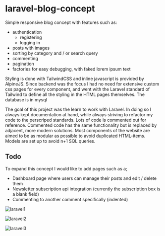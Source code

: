 # laravel-blog-concept
Simple responsive blog concept with features such as:
* authentication 
  * registering
  * logging in
* posts with images
* sorting by category and / or search query
* commenting
* pagination
* factories for easy debugging, with faked lorem ipsum text

Styling is done with TailwindCSS and inline javascript is provided by AlpineJS. Since backend was the focus I had no need for extensive custom css pages for every component, and went with the Laravel standard of Tailwind to define all the styling in the HTML pages themselves.
The database is in mysql

The goal of this project was the learn to work with Laravel. In doing so I always kept documentation at hand, while always striving to refactor my code to the perscriped standards. Lots of code is commented out for reference. Commented code has the same functionality but is replaced by adjacent, more modern solutions.
Most components of the website are aimed to be as modular as possible to avoid duplicated HTML-items. Models are set up to avoid n+1 SQL queries.

## Todo
To expand this concept I would like to add pages such as a;
* Dashboard page where users can manage their posts and edit / delete them
* Newsletter subscription api integration (currently the subscription box is a blank field)
* Commenting to another comment specifically (indented)

![laravel1](https://user-images.githubusercontent.com/22600400/138628330-6aef7207-52c5-4c8a-af5a-dfd891d2ea5e.png)

![laravel2](https://user-images.githubusercontent.com/22600400/138628329-7d47dff1-82fa-42ec-bdb3-aaa456efb09e.png)

![laravel3](https://user-images.githubusercontent.com/22600400/138628326-7b9c24e4-4a1e-4bac-a8df-83487b244996.png)
